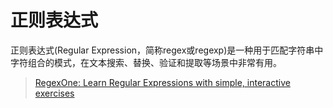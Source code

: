 # 正则表达式

正则表达式(Regular Expression，简称regex或regexp)是一种用于匹配字符串中字符组合的模式，在文本搜索、替换、验证和提取等场景中非常有用。

>[RegexOne: Learn Regular Expressions with simple, interactive exercises](https://regexone.com/)
